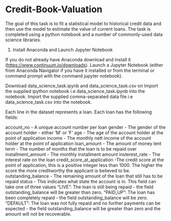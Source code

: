 # Credit-Book-Valuation
The goal of this task is to fit a statistical model to historical credit data and then use the model to estimate the value of current loans.
The task is completed using a python notebook and a number of commonly-used data science libraries.

1. Install Anaconda and Launch Jupyter Notebook

If you do not already have Anaconda download and install it (https://www.continuum.io/downloads). Launch a Jupyter Notebook (either from Anaconda Navigator if you have it installed or from the terminal or command prompt with the command jupyter notebook).

Download data_science_task.ipynb and data_science_task.csv on 
Import the supplied ipython notebook i.e data_science_task.ipynb into the notebook.
Import the supplied comma-separated data file i.e data_science_task.csv into the notebook.


Each line in the dataset represents a loan. Each loan has the following fields:

account_no - A unique account number per loan
gender - The gender of the account holder - either ‘M’ or ‘F’
age - The age of the account holder at the point of application
income - The monthly nett income of the account holder at the point of application
loan_amount - The amount of money lent
term - The number of months that the loan is to be repaid over
installment_amount - The monthly installment amount
insterest_rate - The interest rate on the loan
credit_score_at_application -The credit score at the point of application, this is a positive integer less than 1000. The higher the score the more creditworthy the applicant is believed to be.
outstanding_balance - The remaining amount of the loan that still has to be repaid
status - This indicates what state the account is in. This field can take one of three values
  “LIVE”: The loan is still being repaid - the field outstanding_balance will be greater than zero.
  “PAID_UP”: The loan has been completely repaid - the field outstanding_balance will be zero.
  “DEFAULT”: The loan was not fully repaid and no further payments can be expected - the field outstanding_balance will be greater than     zero and the amount will not be recoverable.
